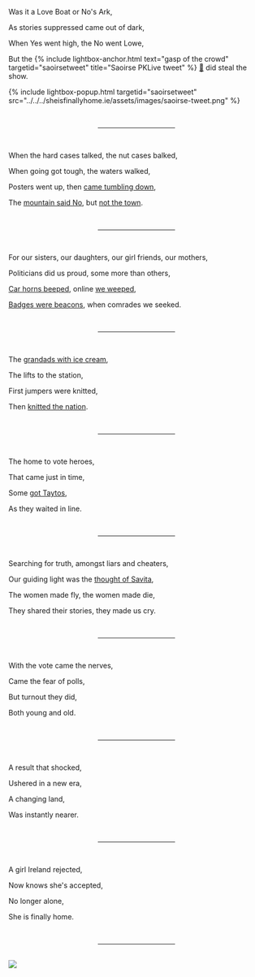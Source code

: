 Was it a Love Boat or No's Ark,

As stories suppressed came out of dark,

When Yes went high, the No went Lowe,

But the {% include lightbox-anchor.html text="gasp of the crowd" targetid="saoirsetweet" title="Saoirse PKLive tweet" %} [🎥](https://twitter.com/EricaHome1/status/999407960781742080 "The reaction of the audience to the reply Saoirse received on PKLive is not in this clip but was momentus...") did steal the show.

{% include lightbox-popup.html targetid="saoirsetweet" src="../../../sheisfinallyhome.ie/assets/images/saoirse-tweet.png" %}

<br />
<hr style="width: 30%; margin-left: auto; margin-right: auto;" />
<br />

When the hard cases talked, the nut cases balked,

When going got tough, the waters walked,

Posters went up, then [came tumbling down](https://twitter.com/rodericogorman/status/991642555120078849),

The [mountain said No](https://twitter.com/rtenews/status/997064195538534400), but [not the town](https://twitter.com/thejournal_ie/status/1000427302768046080).

<br />
<hr style="width: 30%; margin-left: auto; margin-right: auto;" />
<br />

For our sisters, our daughters, our girl friends, our mothers,

Politicians did us proud, some more than others,

[Car horns beeped](https://twitter.com/mondaygirl/status/999548157733175301), online [we weeped](https://twitter.com/BarryLenihan/status/1000395568496234497),

[Badges were beacons](https://twitter.com/EmerTheScreamer/status/999539247471316992), when comrades we seeked.

<br />
<hr style="width: 30%; margin-left: auto; margin-right: auto;" />
<br />

The [grandads with ice cream](https://twitter.com/AnTaobhRua/status/999617861747380224 "Grandads with ice cream tweeted image..."),

The lifts to the station,

First jumpers were knitted,

Then [knitted the nation](https://twitter.com/HoorayForNiamh/status/999272813465866240).

<br />
<hr style="width: 30%; margin-left: auto; margin-right: auto;" />
<br />

The home to vote heroes,

That came just in time,

Some [got Taytos](https://twitter.com/AoifeNiRaif/status/999739576162963457),

As they waited in line.

<br />
<hr style="width: 30%; margin-left: auto; margin-right: auto;" />
<br />

Searching for truth, amongst liars and cheaters,

Our guiding light was the [thought of Savita](https://twitter.com/Together4yes/status/1001010635872849920),

The women made fly, the women made die,

They shared their stories, they made us cry.

<br />
<hr style="width: 30%; margin-left: auto; margin-right: auto;" />
<br />

With the vote came the nerves,

Came the fear of polls,

But turnout they did,

Both young and old.

<br />
<hr style="width: 30%; margin-left: auto; margin-right: auto;" />
<br />

A result that shocked,

Ushered in a new era,

A changing land,

Was instantly nearer.

<br />
<hr style="width: 30%; margin-left: auto; margin-right: auto;" />
<br />

A girl Ireland rejected,

Now knows she's accepted,

No longer alone,

She is finally home.

<br />
<hr style="width: 30%; margin-left: auto; margin-right: auto;" />
<br />

<img src="../../../sheisfinallyhome.ie/assets/images/she-is-finally-home-image.jpg" style="max-width:300px;" />
